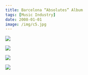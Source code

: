 ```yaml
---
title: Barcelona “Absolutes” Album
tags: [Music Industry]
date: 2008-01-01
image: /img/c5.jpg
---
```


![](/img/c4.jpg)

![](/img/c3.jpg)

![](/img/c2.jpg)

![](/img/c1.jpg)